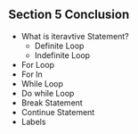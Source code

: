 ## Section 5 Conclusion
- What is iteravtive Statement?
    - Definite Loop
    - Indefinite Loop
- For Loop
- For In
- While Loop
- Do while Loop
- Break Statement
- Continue Statement
- Labels